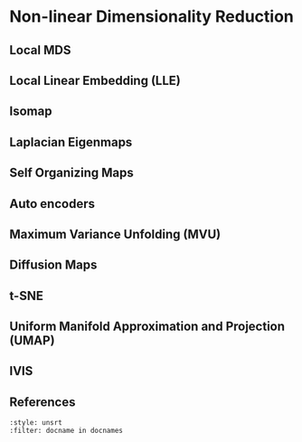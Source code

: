 # Non-linear Dimensionality Reduction

## Local MDS

## Local Linear Embedding (LLE)

## Isomap

## Laplacian Eigenmaps

## Self Organizing Maps

## Auto encoders

## Maximum Variance Unfolding (MVU)

## Diffusion Maps

## t-SNE

## Uniform Manifold Approximation and Projection (UMAP)

## IVIS

## References

```{bibliography}
:style: unsrt
:filter: docname in docnames
```
